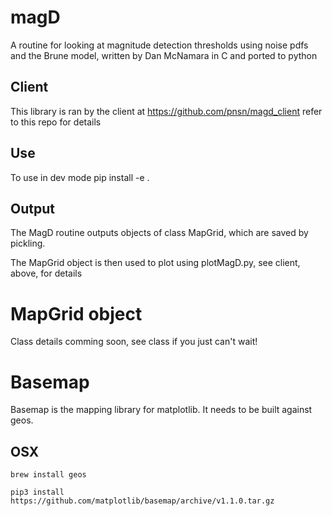 # magD

A routine for looking at magnitude detection thresholds using noise pdfs and
the Brune model, written by Dan McNamara in C and ported to python

## Client

This library is ran by the client at https://github.com/pnsn/magd_client refer to this repo for details


## Use
To use in dev mode
pip install -e .

## Output

The MagD routine outputs objects of class MapGrid, which are saved by pickling.

The MapGrid object is then used to plot using plotMagD.py, see client, above, for details

# MapGrid object
Class details comming soon, see class if you just can't wait!

# Basemap

Basemap is the mapping library for matplotlib. It needs to be built against geos.

## OSX

`brew install geos`

`pip3 install https://github.com/matplotlib/basemap/archive/v1.1.0.tar.gz`
